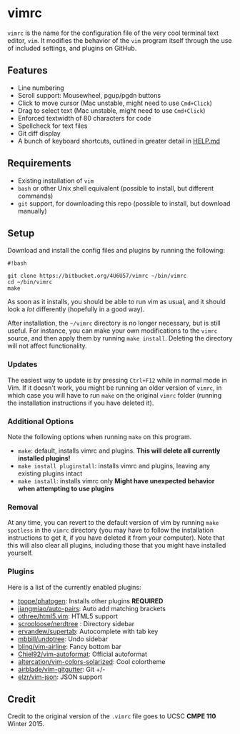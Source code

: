# vimrc #

`vimrc` is the name for the configuration file of the very cool terminal text
editor, `vim`. It modifies the behavior of the `vim` program itself through the
use of included settings, and plugins on GitHub.

## Features ##

* Line numbering
* Scroll support: Mousewheel, pgup/pgdn buttons
* Click to move cursor (Mac unstable, might need to use `Cmd+Click`)
* Drag to select text (Mac unstable, might need to use `Cmd+Click`)
* Enforced textwidth of 80 characters for code
* Spellcheck for text files
* Git diff display
* A bunch of keyboard shortcuts, outlined in greater detail in [HELP.md](./HELP.md)

## Requirements ##

* Existing installation of `vim`
* `bash` or other Unix shell equivalent (possible to install, but different commands)
* `git` support, for downloading this repo (possible to install, but download manually)

## Setup ##

Download and install the config files and plugins by running the following:

```
#!bash

git clone https://bitbucket.org/4U6U57/vimrc ~/bin/vimrc
cd ~/bin/vimrc
make
```

As soon as it installs, you should be able to run vim as usual, and it should
look a *lot* differently (hopefully in a good way).

After installation, the `~/vimrc` directory is no longer necessary, but is still
useful. For instance, you can make your own modifications to the `vimrc` source,
and then apply them by running `make install`. Deleting the directory will not
affect functionality.

### Updates ###
The easiest way to update is by pressing `Ctrl+F12` while in normal mode in Vim.
If it doesn't work, you might be running an older version of `vimrc`, in which
case you will have to run `make` on the original `vimrc` folder (running the
installation instructions if you have deleted it).

### Additional Options ###

Note the following options when running `make` on this program.

* `make`: default, installs vimrc and plugins. **This will delete all currently installed plugins!**
* `make install pluginstall`: installs vimrc and plugins, leaving any existing plugins intact
* `make install`: installs vimrc only **Might have unexpected behavior when attempting to use plugins**

### Removal ###

At any time, you can revert to the default version of vim by running `make
spotless` in the `vimrc` directory (you may have to follow the installation
instructions to get it, if you have deleted it from your computer). Note that
this will also clear all plugins, including those that you might have installed
yourself.

### Plugins ###

Here is a list of the currently enabled plugins:

* [tpope/phatogen](https://github.com/tpope/vim-pathogen): Installs other plugins **REQUIRED**
* [jiangmiao/auto-pairs](https://github.com/jiangmiao/auto-pairs): Auto add matching brackets
* [othree/html5.vim](https://github.com/othree/html5.vim): HTML5 support
* [scrooloose/nerdtree](https://github.com/scrooloose/nerdtree) : Directory sidebar
* [ervandew/supertab](https://github.com/ervandew/supertab): Autocomplete with tab key
* [mbbill/undotree](https://github.com/mbbill/undotree): Undo sidebar
* [bling/vim-airline](https://github.com/bling/vim-airline): Fancy bottom bar
* [Chiel92/vim-autoformat](https://github.com/Chiel92/vim-autoformat): Official autoformat
* [altercation/vim-colors-solarized](https://github.com/altercation/vim-colors-solarized): Cool colortheme
* [airblade/vim-gitgutter](https://github.com/airblade/vim-gitgutter): Git +/-
* [elzr/vim-json](https://github.com/elzr/vim-json): JSON support

## Credit ##

Credit to the original version of the `.vimrc` file goes to UCSC **CMPE 110** Winter 2015.
